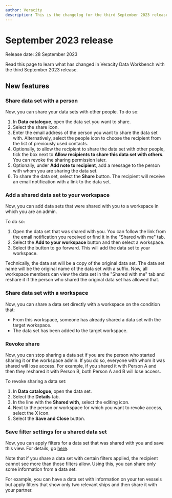 ```yaml
---
author: Veracity
description: This is the changelog for the third September 2023 release of Data Workbench.
---
```


# September 2023 release

Release date: 28 September 2023

Read this page to learn what has changed in Veracity Data Workbench with the third September 2023 release.

## New features

### Share data set with a person
Now, you can share your data sets with other people. To do so:
1. In **Data catalogue**, open the data set you want to share.
2. Select the share icon.
3. Enter the email address of the person you want to share the data set with. Alternatively, select the people icon to choose the recipient from the list of previously used contacts.
4. Optionally, to allow the recipient to share the data set with other people, tick the box next to **Allow recipients to share this data set with others**. You can revoke the sharing permission later.
5. Optionally, under **Add note to recipient**, add a message to the person with whom you are sharing the data set.
6. To share the data set, select the **Share** button. The recipient will receive an email notification with a link to the data set.

### Add a shared data set to your workspace
Now, you can add data sets that were shared with you to a workspace in which you are an admin. 

To do so:
1. Open the data set that was shared with you. You can follow the link from the email notification you received or find it in the "Shared with me" tab.
2. Select the **Add to your workspace** button and then select a workspace.
3. Select the button to go forward. This will add the data set to your workspace.

Technically, the data set will be a copy of the original data set. The data set name will be the original name of the data set with a suffix. Now, all workspace members can view the data set in the "Shared with me" tab and reshare it if the person who shared the original data set has allowed that.

### Share data set with a workspace
Now, you can share a data set directly with a workspace on the condition that:

* From this workspace, someone has already shared a data set with the target workspace.
* The data set has been added to the target workspace.

### Revoke share
Now, you can stop sharing a data set if you are the person who started sharing it or the workspace admin. If you do so, everyone with whom it was shared will lose access. For example, if you shared it with Person A and then they reshared it with Person B, both Person A and B will lose access.

To revoke sharing a data set:
1. In **Data catalogue**, open the data set.
2. Select the **Details** tab.
3. In the line with the **Shared with**, select the editing icon.
4. Next to the person or workspace for which you want to revoke access, select the X icon.
5. Select the **Save and Close** button.

### Save filter settings for a shared data set
Now, you can apply filters for a data set that was shared with you and save this view. For details, go [here](https://developer.veracity.com/docs/section/dataworkbench/dataworkbench#data-sets).

Note that if you share a data set with certain filters applied, the recipient cannot see more than those filters allow. Using this, you can share only some information from a data set.  

For example, you can have a data set with information on your ten vessels but apply filters that show only two relevant ships and then share it with your partner.
